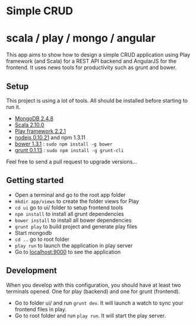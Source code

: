 # Simple CRUD
# scala / play / mongo / angular

This app aims to show how to design a simple CRUD application using Play framework (and Scala) for a REST API backend and AngularJS for the frontend.
It uses news tools for productivity such as grunt and bower.

## Setup

This project is using a lot of tools. All should be installed before starting to run it.

- [MongoDB 2.4.8](https://www.mongodb.org/)
- [Scala 2.10.0](http://www.scala-lang.org/)
- [Play framework 2.2.1](http://www.playframework.com/)
- [nodejs 0.10.21](http://nodejs.org/) and npm 1.3.11
- [bower 1.3.1](http://bower.io/) : `sudo npm install -g bower`
- [grunt 0.1.13](http://gruntjs.com/getting-started) : `sudo npm install -g grunt-cli`

Feel free to send a pull request to upgrade versions...

## Getting started

- Open a terminal and go to the root app folder
- `mkdir app/views` to create the folder views for Play
- `cd ui` go to ui/ folder to setup frontend tools
- `npm install` to install all grunt dependencies
- `bower install` to install all bower dependencies
- `grunt play` to build project and generate play files
- Start mongodb
- `cd ..` go to root folder
- `play run` to launch the application in play server
- Go to [localhost:9000](http://localhost:9000/) to see the application

## Development

When you develop with this configuration, you should have at least two terminals opened. One for play (backend) and one for grunt (frontend).

- Go to folder ui/ and run `grunt dev`. It will launch a watch to sync your frontend files in play.
- Go to root folder and run `play run`. It will start the play server.

